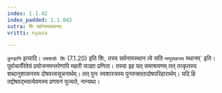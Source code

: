 ```yaml
---
index: 1.1.42
index_padded: 1.1.042
sutra: शि सर्वनामस्थानम्
vritti: nyasa

---
```

`कुण्डानि` इत्यादि। `जश्शसोः शिः` (7.1.20) इति शिः, तस्य सर्वनामस्थान
त्वे सति `नम्पुसकस्य` स्थानम्` इति। पूर्वाचार्यैरेवेयं प्रयोजनमन्तरेणापि महती
सञ्ज्ञा प्रणिता। तस्या इह यत् समाश्रयणम् तत् तत्कृतस्य शब्दानुशासनस्य दोषवत्त्वसूचनार्थम्। तत् पुनः स्वशास्त्रस्य पुनरुक्ततादोषपरिहारार्थम्। यदि हि तद्दोषवद्भवत्येवमस्य प्रणयनं युज्यते, नान्यथा।